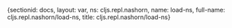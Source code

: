{sectionid: docs, layout: var, ns: cljs.repl.nashorn, name: load-ns, full-name: cljs.repl.nashorn/load-ns,
  title: cljs.repl.nashorn/load-ns}
